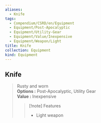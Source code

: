 ```yaml
---
aliases:
  - Knife
tags:
  - Compendium/CSRD/en/Equipment
  - Equipment/Post-Apocalyptic
  - Equipment/Utility-Gear
  - Equipment/Value/Inexpensive
  - Equipment/Weapon/Light
title: Knife
collection: Equipment
kind: Equipment
---
```

## Knife  
  
>Rusty and worn  
> **Options :** Post-Apocalyptic, Utility Gear  
> **Value :** Inexpensive  
>>[!note] Features  
>> - Light weapon